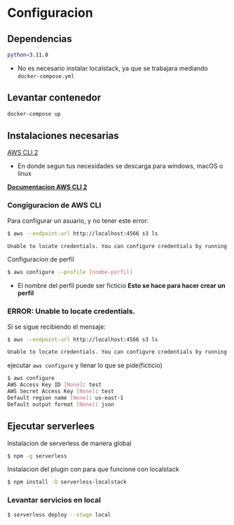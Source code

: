 # Configuracion

## Dependencias

```sh
python=3.11.8
```

- No es necesario instalar localstack, ya que se trabajara mediando `docker-compose.yml`

## Levantar contenedor

```sh
docker-compose up
```

## Instalaciones necesarias

[AWS CLI 2](https://docs.aws.amazon.com/cli/latest/userguide/getting-started-install.html)

- En donde segun tus necesidades se descarga para windows, macOS o linux

[**Documentacion AWS CLI 2**](https://docs.aws.amazon.com/cli/latest/)

### Congiguracion de AWS CLI

Para configurar un asuario, y no tener este error:

```sh
$ aws --endpoint-url http://localhost:4566 s3 ls

Unable to locate credentials. You can configure credentials by running "aws configure".
```

Configuracion de perfil

```sh
$ aws configure --profile [nombe-perfil]
```

- El nombre del perfil puede ser ficticio
  **Esto se hace para hacer crear un perfil**

### ERROR: Unable to locate credentials.

Si se sigue recibiendo el mensaje:

```sh
$ aws --endpoint-url http://localhost:4566 s3 ls

Unable to locate credentials. You can configure credentials by running "aws configure".
```

ejecutar `aws configure` y llenar lo que se pide(ficticio)

```sh
$ aws configure
AWS Access Key ID [None]: test
AWS Secret Access Key [None]: test
Default region name [None]: us-east-1
Default output format [None]: json
```

## Ejecutar serverlees

Instalacion de serverless de manera global

```sh
$ npm -g serverless
```

Instalacion del plugin con para que funcione con localstack

```sh
$ npm install -D serverless-localstack
```

### Levantar servicios en local

```sh
$ serverless deploy --stage local
```
